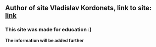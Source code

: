 
## Author of site Vladislav Kordonets, link to site: [link](https://vladsexamsite.netlify.com/) 

### This site was made for education :)

**The information will be added further**


